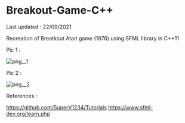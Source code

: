 # Breakout-Game-C++

Last updated : 22/09/2021

Recreation of Breatkout Atari game (1976) using SFML library in C++11


Pic 1 :

![png__1](https://user-images.githubusercontent.com/46424717/134296689-dd886257-f574-440a-9c21-c27157119ab4.PNG)

Pic 2 :

![png__2](https://user-images.githubusercontent.com/46424717/134296682-e65942c1-ea28-435d-880e-97f48140f242.PNG)


References : 

https://github.com/SuperV1234/Tutorials
https://www.sfml-dev.org/learn.php
